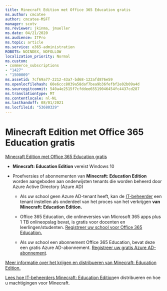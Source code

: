 ```yaml
---
title: Minecraft Edition met Office 365 Education gratis
ms.author: cmcatee
author: cmcatee-MSFT
manager: scotv
ms.reviewer: jkinma, jmueller
ms.date: 04/21/2020
ms.audience: ITPro
ms.topic: article
ms.service: o365-administration
ROBOTS: NOINDEX, NOFOLLOW
localization_priority: Normal
ms.custom:
- commerce_subscriptions
- "1427"
- "1500009"
ms.assetid: 7cf69a77-2212-43a7-bd68-122afd876e59
ms.openlocfilehash: 60e6ccc8039a58daf7bea9b36fefbf2e02b09a4d
ms.sourcegitcommit: 540a4e2515f7cfddee65519046454fc4437cd287
ms.translationtype: MT
ms.contentlocale: nl-NL
ms.lasthandoff: 08/01/2021
ms.locfileid: "53680329"
---
```

# <a name="minecraft-edition-with-office-365-education-for-free"></a>Minecraft Edition met Office 365 Education gratis

[Minecraft Edition met Office 365 Education gratis](https://docs.microsoft.com/education/windows/get-minecraft-for-education)
  
- **Minecraft: Education Edition** vereist Windows 10

- Proefversies of abonnementen van **Minecraft: Education Edition** worden aangeboden aan onderwijsten tenants die worden beheerd door Azure Active Directory (Azure AD)

  - Als uw school geen Azure AD-tenant heeft, kan de [IT-beheerder](https://docs.microsoft.com/education/windows/school-get-minecraft) een tenant instellen als onderdeel van het proces van het verkrijgen **van Minecraft: Education Edition.**

  - Office 365 Education, die onlineversies van Microsoft 365 apps plus 1 TB onlineopslag bevat, is gratis voor docenten en leerlingen/studenten. [Registreer uw school voor Office 365 Education.](https://www.microsoft.com/education/products/office)

  - Als uw school een abonnement Office 365 Education, bevat deze een gratis Azure AD-abonnement. [Registreer uw gratis Azure AD-abonnement](https://msdn.microsoft.com/library/windows/hardware/mt703369%28v=vs.85%29.aspx).

[Meer informatie over het krijgen en distribueren van Minecraft: Education Edition.](https://docs.microsoft.com/education/windows/teacher-get-minecraft)
  
[Lees hoe IT-beheerders Minecraft: Education Edition](https://docs.microsoft.com/education/windows/school-get-minecraft)en distribueren en hoe u machtigingen voor Minecraft.